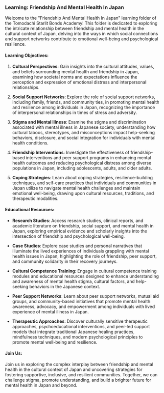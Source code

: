 ### Learning: Friendship And Mental Health In Japan

Welcome to the "Friendship And Mental Health In Japan" learning folder of the Tomodachi Starlit Bonds Academy! This folder is dedicated to exploring the intricate relationship between friendship and mental health in the cultural context of Japan, delving into the ways in which social connections and support networks contribute to emotional well-being and psychological resilience.

#### Learning Objectives:

1. **Cultural Perspectives**: Gain insights into the cultural attitudes, values, and beliefs surrounding mental health and friendship in Japan, examining how societal norms and expectations influence the perception and expression of emotional distress and interpersonal relationships.

2. **Social Support Networks**: Explore the role of social support networks, including family, friends, and community ties, in promoting mental health and resilience among individuals in Japan, recognizing the importance of interpersonal relationships in times of stress and adversity.

3. **Stigma and Mental Illness**: Examine the stigma and discrimination associated with mental illness in Japanese society, understanding how cultural taboos, stereotypes, and misconceptions impact help-seeking behaviors, disclosure, and social integration for individuals with mental health conditions.

4. **Friendship Interventions**: Investigate the effectiveness of friendship-based interventions and peer support programs in enhancing mental health outcomes and reducing psychological distress among diverse populations in Japan, including adolescents, adults, and older adults.

5. **Coping Strategies**: Learn about coping strategies, resilience-building techniques, and self-care practices that individuals and communities in Japan utilize to navigate mental health challenges and maintain emotional well-being, drawing upon cultural resources, traditions, and therapeutic modalities.

#### Educational Resources:

- **Research Studies**: Access research studies, clinical reports, and academic literature on friendship, social support, and mental health in Japan, exploring empirical evidence and scholarly insights into the intersection of friendship and psychological well-being.

- **Case Studies**: Explore case studies and personal narratives that illuminate the lived experiences of individuals grappling with mental health issues in Japan, highlighting the role of friendship, peer support, and community solidarity in their recovery journeys.

- **Cultural Competence Training**: Engage in cultural competence training modules and educational resources designed to enhance understanding and awareness of mental health stigma, cultural factors, and help-seeking behaviors in the Japanese context.

- **Peer Support Networks**: Learn about peer support networks, mutual aid groups, and community-based initiatives that promote mental health awareness, advocacy, and empowerment among individuals with lived experience of mental illness in Japan.

- **Therapeutic Approaches**: Discover culturally sensitive therapeutic approaches, psychoeducational interventions, and peer-led support models that integrate traditional Japanese healing practices, mindfulness techniques, and modern psychological principles to promote mental well-being and resilience.

#### Join Us:

Join us in exploring the complex interplay between friendship and mental health in the cultural context of Japan and uncovering strategies for fostering supportive, inclusive, and resilient communities. Together, we can challenge stigma, promote understanding, and build a brighter future for mental health in Japan and beyond.
